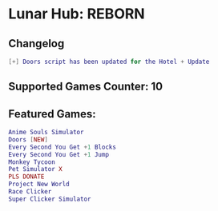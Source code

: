 # Lunar Hub: REBORN

## Changelog
```lua
[+] Doors script has been updated for the Hotel + Update
```

## Supported Games Counter: 10

## Featured Games:
```lua
Anime Souls Simulator
Doors [NEW]
Every Second You Get +1 Blocks
Every Second You Get +1 Jump
Monkey Tycoon
Pet Simulator X
PLS DONATE
Project New World
Race Clicker
Super Clicker Simulator
```
